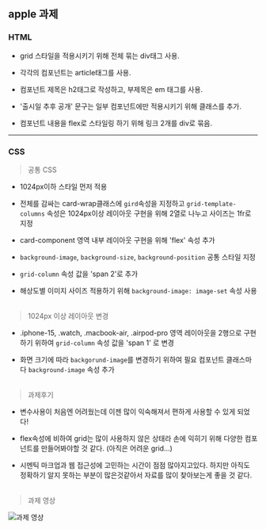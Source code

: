 
## apple 과제 

### HTML
- grid 스타일을 적용시키기 위해 전체 묶는 div태그 사용.

- 각각의 컴포넌트는 article태그를 사용.

- 컴포넌트 제목은 h2태그로 작성하고, 부제목은 em 태그를 사용.

- '출시일 추후 공개' 문구는 일부 컴포넌트에만 적용시키기 위해 클래스를 추가.

- 컴포넌트 내용을 flex로 스타일링 하기 위해 링크 2개를 div로 묶음.

***

 ### CSS

  > 공통 CSS
- 1024px이하 스타일 먼저 적용

- 전체를 감싸는 card-wrap클래스에 `gird`속성을 지정하고 `grid-template-columns` 속성은 1024px이상 레이아웃 구현을 위해 2열로 나누고 사이즈는 1fr로 지정

- card-component 영역 내부 레이아웃 구현을 위해 'flex' 속성 추가 

- `background-image`, `background-size`, `background-position` 공통 스타일 지정 

- `grid-column` 속성 값을 'span 2'로 추가

- 해상도별 이미지 사이즈 적용하기 위해 `background-image: image-set` 속성 사용 <br/><br/>


> 1024px 이상 레이아웃 변경 
- .iphone-15, .watch, .macbook-air, .airpod-pro 영역 레이아웃을 2행으로 구현하기 위하여 `grid-column` 속성 값을 'span 1' 로 변경

- 화면 크기에 따라 `backgorund-image`를 변경하기 위하여 필요 컴포넌트 클래스마다 `background-image` 속성 추가  <br/><br/>

> 과제후기
- 변수사용이 처음엔 어려웠는데 이젠 많이 익숙해져서 편하게 사용할 수 있게 되었다!

- flex속성에 비하여 grid는 많이 사용하지 않은 상태라 손에 익히기 위해 다양한 컴포넌트를 만들어봐야할 것 같다. (아직은 어려운 grid...)

- 시멘틱 마크업과 웹 접근성에 고민하는 시간이 점점 많아지고있다. 하지만 아직도 정확하기 알지 못하는 부분이 많은것같아서 자료를 많이 찾아보는게 좋을 것 같다. <br/><br/> 

> 과제 영상

![과제 영상](Apple.gif)
